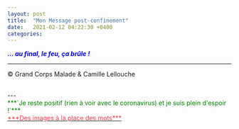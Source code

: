 ```yaml
---
layout: post
title:  "Mon Message post-confinement"
date:   2021-02-12 04:22:30 +0400
categories: 
---
```



<span style="color: blue">***... au final, le feu, ça brûle !***</span>
<br/>


---
&copy;  Grand Corps Malade & Camille Lellouche

<br>
---

<br>
<span style="color: green">***`Je reste positif (rien à voir avec le coronavirus) et je suis plein d'espoir !`***</span>

<br>
<a href="https://pixabay.com/fr/users/alexey_hulsov-388655/?tab=latest" target="_blank"><span style="color:  #ff3349">***Des images à la place des mots***</span></a>
